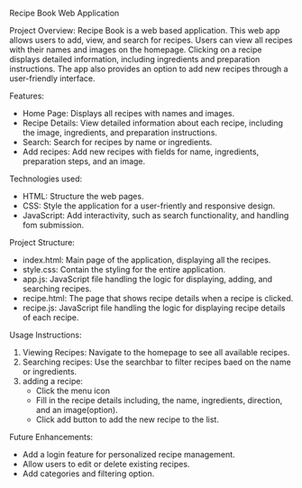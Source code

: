 Recipe Book Web Application

Project Overview:
Recipe Book is a web based application. This web app allows users to add, view, and search for recipes. Users can view all recipes with their names
and images on the homepage. Clicking on a recipe displays detailed information, including ingredients and preparation instructions. The app also 
provides an option to add new recipes through a user-friendly interface.

Features:
- Home Page: Displays all recipes with names and images.
- Recipe Details: View detailed information about each recipe, including the image, ingredients, and preparation instructions.
- Search: Search for recipes by name or ingredients.
- Add recipes: Add new recipes with fields for name, ingredients, preparation steps, and an image.

Technologies used:
- HTML: Structure the web pages.
- CSS: Style the application for a user-friently and responsive design.
- JavaScript: Add interactivity, such as search functionality, and handling fom submission.

Project Structure:
- index.html: Main page of the application, displaying all the recipes.
- style.css: Contain the styling for the entire application.
- app.js: JavaScript file handling the logic for displaying, adding, and searching recipes.
- recipe.html: The page that shows recipe details when a recipe is clicked.
- recipe.js: JavaScript file handling the logic for displaying recipe details of each recipe.

Usage Instructions:
1. Viewing Recipes: Navigate to the homepage to see all available recipes.
2. Searching recipes: Use the searchbar to filter recipes baed on the name or ingredients.
3. adding a recipe: 
	- Click the menu icon
	- Fill in the recipe details including, the name, ingredients, direction, and an image(option).
	- Click add button to add the new recipe to the list.

Future Enhancements:
- Add a login feature for personalized recipe management.
- Allow users to edit or delete existing recipes.
- Add categories and filtering option.
